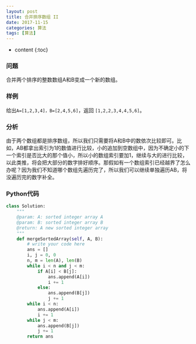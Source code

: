 ```yaml
---
layout: post
title: 合并排序数组 II
date: 2017-11-15
categories: 算法
tags: [算法]
---
```


* content
{:toc}

### 问题
合并两个排序的整数数组A和B变成一个新的数组。

### 样例
给出`A=[1,2,3,4]，B=[2,4,5,6]`，返回 `[1,2,2,3,4,4,5,6]`。

### 分析
由于两个数组都是排序数组，所以我们只需要将A和B中的数依次比较即可。比如，AB都拿出索引为1的数值进行比较，小的追加到空数组中，因为不确定小的下一个索引是否比大的那个值小，所以小的数组索引要加1，继续与大的进行比较，以此类推，将会把大部分的数字排好顺序。那假如有一个数组索引已经越界了怎么办呢？因为我们不知道哪个数组先遍历完了，所以我们可以继续单独遍历AB，将没遍历完的数字补全。

### Python代码
```python
class Solution:
    """
    @param: A: sorted integer array A
    @param: B: sorted integer array B
    @return: A new sorted integer array
    """
    def mergeSortedArray(self, A, B):
        # write your code here
        ans = []
        i, j = 0, 0
        n, m = len(A), len(B)
        while i < n and j < m:
            if A[i] < B[j]:
                ans.append(A[i])
                i += 1
            else:
                ans.append(B[j])
                j += 1
        while i < n:
            ans.append(A[i])
            i += 1
        while j < m:
            ans.append(B[j])
            j += 1
        return ans
```